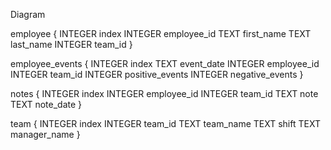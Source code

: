 Diagram

  employee {
    INTEGER index
    INTEGER employee_id
    TEXT first_name
    TEXT last_name
    INTEGER team_id
  }

  employee_events {
    INTEGER index
    TEXT event_date
    INTEGER employee_id
    INTEGER team_id
    INTEGER positive_events
    INTEGER negative_events
  }

  notes {
    INTEGER index
    INTEGER employee_id
    INTEGER team_id
    TEXT note
    TEXT note_date
  }

  team {
    INTEGER index
    INTEGER team_id
    TEXT team_name
    TEXT shift
    TEXT manager_name
  }

